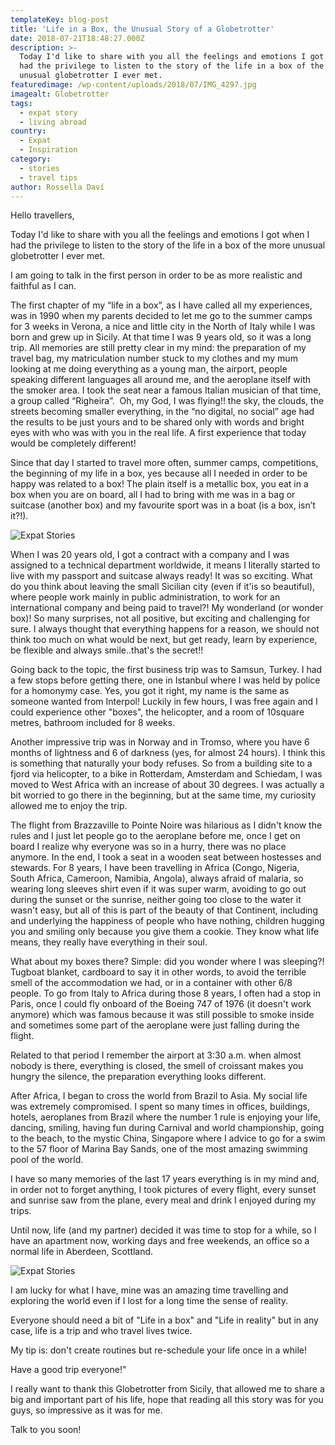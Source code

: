 ```yaml
---
templateKey: blog-post
title: 'Life in a Box, the Unusual Story of a Globetrotter'
date: 2018-07-21T18:48:27.000Z
description: >-
  Today I'd like to share with you all the feelings and emotions I got when I
  had the privilege to listen to the story of the life in a box of the more
  unusual globetrotter I ever met.
featuredimage: /wp-content/uploads/2018/07/IMG_4297.jpg
imagealt: Globetrotter
tags:
  - expat story
  - living abroad
country:
  - Expat
  - Inspiration
category:
  - stories
  - travel tips
author: Rossella Daví
---
```


Hello travellers,

Today I'd like to share with you all the feelings and emotions I got when I had the privilege to listen to the story of the life in a box of the more unusual globetrotter I ever met.

I am going to talk in the first person in order to be as more realistic and faithful as I can.

The first chapter of my “life in a box”, as I have called all my experiences, was in 1990 when my parents decided to let me go to the summer camps for 3 weeks in Verona, a nice and little city in the North of Italy while I was born and grew up in Sicily. At that time I was 9 years old, so it was a long trip. All memories are still pretty clear in my mind: the preparation of my travel bag, my matriculation number stuck to my clothes and my mum looking at me doing everything as a young man, the airport, people speaking different languages all around me, and the aeroplane itself with the smoker area. I took the seat near a famous Italian musician of that time, a group called “Righeira”.  Oh, my God, I was flying!! the sky, the clouds, the streets becoming smaller everything, in the “no digital, no social” age had the results to be just yours and to be shared only with words and bright eyes with who was with you in the real life. A first experience that today would be completely different!

Since that day I started to travel more often, summer camps, competitions, the beginning of my life in a box, yes because all I needed in order to be happy was related to a box! The plain itself is a metallic box, you eat in a box when you are on board, all I had to bring with me was in a bag or suitcase (another box) and my favourite sport was in a boat (is a box, isn’t it?!).

![Expat Stories](/img/uploads/2018/07/IMG_4522.jpg)

When I was 20 years old, I got a contract with a company and I was assigned to a technical department worldwide, it means I literally started to live with my passport and suitcase always ready! It was so exciting. What do you think about leaving the small Sicilian city (even if it'is so beautiful), where people work mainly in public administration, to work for an international company and being paid to travel?! My wonderland (or wonder box)! So many surprises, not all positive, but exciting and challenging for sure. I always thought that everything happens for a reason, we should not think too much on what would be next, but get ready, learn by experience, be flexible and always smile..that's the secret!!

Going back to the topic, the first business trip was to Samsun, Turkey. I had a few stops before getting there, one in Istanbul where I was held by police for a homonymy case. Yes, you got it right, my name is the same as someone wanted from Interpol! Luckily in few hours, I was free again and I could experience other "boxes", the helicopter, and a room of 10square metres, bathroom included for 8 weeks.

Another impressive trip was in Norway and in Tromso, where you have 6 months of lightness and 6 of darkness (yes, for almost 24 hours). I think this is something that naturally your body refuses. So from a building site to a fjord via helicopter, to a bike in Rotterdam, Amsterdam and Schiedam, I was moved to West Africa with an increase of about 30 degrees. I was actually a bit worried to go there in the beginning, but at the same time, my curiosity allowed me to enjoy the trip.

The flight from Brazzaville to Pointe Noire was hilarious as I didn't know the rules and I just let people go to the aeroplane before me, once I get on board I realize why everyone was so in a hurry, there was no place anymore. In the end, I took a seat in a wooden seat between hostesses and stewards. For 8 years, I have been travelling in Africa (Congo, Nigeria, South Africa, Cameroon, Namibia, Angola), always afraid of malaria, so wearing long sleeves shirt even if it was super warm, avoiding to go out during the sunset or the sunrise, neither going too close to the water it wasn't easy, but all of this is part of the beauty of that Continent, including and underlying the happiness of people who have nothing, children hugging you and smiling only because you give them a cookie. They know what life means, they really have everything in their soul.

What about my boxes there? Simple: did you wonder where I was sleeping?! Tugboat blanket, cardboard to say it in other words, to avoid the terrible smell of the accommodation we had, or in a container with other 6/8 people. To go from Italy to Africa during those 8 years, I often had a stop in Paris, once I could fly onboard of the Boeing 747 of 1976 (it doesn't work anymore) which was famous because it was still possible to smoke inside and sometimes some part of the aeroplane were just falling during the flight.

Related to that period I remember the airport at 3:30 a.m. when almost nobody is there, everything is closed, the smell of croissant makes you hungry the silence, the preparation everything looks different.

After Africa, I began to cross the world from Brazil to Asia. My social life was extremely compromised. I spent so many times in offices, buildings, hotels, aeroplanes from Brazil where the number 1 rule is enjoying your life, dancing, smiling, having fun during Carnival and world championship, going to the beach, to the mystic China, Singapore where I advice to go for a swim to the 57 floor of Marina Bay Sands, one of the most amazing swimming pool of the world.

I have so many memories of the last 17 years everything is in my mind and, in order not to forget anything, I took pictures of every flight, every sunset and sunrise saw from the plane, every meal and drink I enjoyed during my trips.

Until now, life (and my partner) decided it was time to stop for a while, so I have an apartment now, working days and free weekends, an office so a normal life in Aberdeen, Scottland.

![Expat Stories](/img/uploads/2018/07/IMG_8015.jpg)

I am lucky for what I have, mine was an amazing time travelling and exploring the world even if I lost for a long time the sense of reality.

Everyone should need a bit of "Life in a box" and "Life in reality" but in any case, life is a trip and who travel lives twice.

My tip is: don't create routines but re-schedule your life once in a while!

Have a good trip everyone!"

I really want to thank this Globetrotter from Sicily, that allowed me to share a big and important part of his life, hope that reading all this story was for you guys, so impressive as it was for me.

Talk to you soon!
